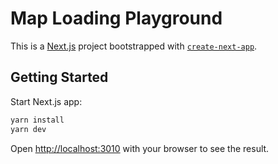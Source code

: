 # Map Loading Playground

This is a [Next.js](https://nextjs.org/) project bootstrapped with [`create-next-app`](https://github.com/vercel/next.js/tree/canary/packages/create-next-app).

## Getting Started

Start Next.js app:

```bash
yarn install
yarn dev
```

Open [http://localhost:3010](http://localhost:3010) with your browser to see the result.
